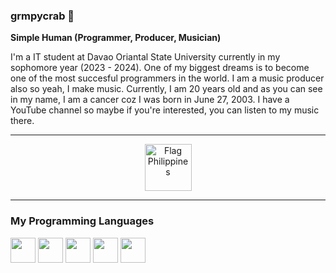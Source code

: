 ### grmpycrab 🦀

**Simple Human (Programmer, Producer, Musician)**

I'm a IT student at Davao Oriantal State University currently in my sophomore year (2023 - 2024). One of my biggest dreams is to become one of the most succesful programmers in the world. I am a music producer also so yeah, I make music. Currently, I am 20 years old and as you can see in my name, I am a cancer coz I was born in June 27, 2003. I have a YouTube channel so maybe if you're interested, you can listen to my music there.

---
<p align="center"><img src="https://raw.githubusercontent.com/Tarikul-Islam-Anik/Telegram-Animated-Emojis/main/Flags/Flag%20Philippines.webp" alt="Flag Philippines" width="75" height="75" /></p>

---
### My Programming Languages

<p align = "left">
<img src="https://cdn.jsdelivr.net/gh/devicons/devicon/icons/java/java-original-wordmark.svg" width="40" height="40" margin-right = "10px"/>
<img src="https://cdn.jsdelivr.net/gh/devicons/devicon/icons/python/python-original.svg" width="40" height="40" margin-right = "10px"/>
<img src="https://cdn.jsdelivr.net/gh/devicons/devicon/icons/html5/html5-original.svg" width="40" height="40" margin-right = "10px"/>
<img src="https://cdn.jsdelivr.net/gh/devicons/devicon/icons/css3/css3-original.svg" width=width="40" height="40" margin-right = "10px"/>
<img src="https://cdn.jsdelivr.net/gh/devicons/devicon/icons/javascript/javascript-original.svg" width="40" height="40" margin-right = "10px"/>
</p>